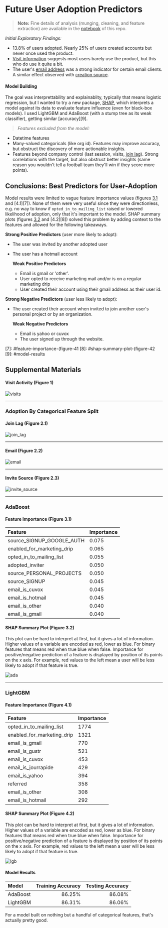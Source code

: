 
# Future User Adoption Predictors

> **Note:** Fine details of analysis (munging, cleaning, and feature extraction) are available in the [notebook](https://github.com/gmlander/Springboard/blob/master/Assessments/Relax%20Challenge/relax.ipynb) of this repo.

*Initial Exploratory Findings:*
- 13.8% of users adopted. Nearly 25% of users created accounts but never once used the product.
- [Visit information][1] suggests most users barely use the product, but this who do use it quite a bit.
- The user's [email address][3] was a strong indicator for certain email clients. A similar effect observed with [creation source][4].

#### Model Building

The goal was interprettability and explainablity, typically that means logistic regression, but I wanted to try a new package, [SHAP](https://github.com/slundberg/shap), which interprets a model against its data to evaluate feature influence (even for black-box models). I used LightGBM and AdaBoost (with a stump tree as its weak classifier), getting similar [accuracy][9].

> *Features excluded from the model:*  

- Datetime features
- Many-valued categoricals (like org id). Features may improve accuracy, but obstruct the discovery of more actionable insights.
- Features beyond company control (last session, visits, [join lag][2]). Strong correlations with the target, but also obstruct better insights (same reason you wouldn't tell a football team they'll win if they score more points).  

## Conclusions: Best Predictors for User-Adoption

Model results were limited to vague feature importance values (figures [3.1][5] and [4.1][7]). None of them were very useful since they were directionless, e.g. no way to know if `opted_in_to_mailing_list` raised or lowered likelihood of adoption, only that it's important to the model. SHAP summary plots (figures [3.2][6] and [4.2][8]) solved this problem by adding context to the features and allowed for the following takeaways. 

**Strong Positive Predictors** (user more likely to adopt):  
- The user was invited by another adopted user
- The user has a hotmail account

    **Weak Positive Predictors**
    - Email is gmail or 'other'.
    - User opted to receive marketing mail and/or is on a regular marketing drip
    - User created their account using their gmail address as their user id.

**Strong Negative Predictors** (user less likely to adopt):
- The user created their account when invited to join another user's personal project or by an organization.
   
    **Weak Negative Predictors**
    - Email is yahoo or cuvox
    - The user signed up through the website.
    
    
[1]: #visit-activity-figure-1
[2]: #join-lag-figure-21
[3]: #email-figure-22
[4]: #invite-source-figure-23
[5]: #feature-importance-figure-31
[6]: #shap-summary-plot-figure-32
[7]: #feature-importance-(figure-41
[8]: #shap-summary-plot-(figure-42
[9]: #model-results

## Supplemental Materials

#### Visit Activity (Figure 1)

![visits](data/visits.png)

---

### Adoption By Categorical Feature Split
#### Join Lag (Figure 2.1)

![join_lag](data/join_lag.png)

---

#### Email (Figure 2.2)

![email](data/email.png)

---

#### Invite Source (Figure 2.3)

![invite_source](data/invite_source.png)

---

### AdaBoost

#### Feature Importance (Figure 3.1)

Feature | Importance 
:--- | --- 
source_SIGNUP_GOOGLE_AUTH   |  0.075
enabled_for_marketing_drip   | 0.065
opted_in_to_mailing_list     | 0.055
adopted_inviter             |  0.050
source_PERSONAL_PROJECTS   |   0.050
source_SIGNUP              |   0.045
email_is_cuvox             |   0.045
email_is_hotmail           |   0.045
email_is_other             |   0.040
email_is_gmail            |    0.040

#### SHAP Summary Plot (Figure 3.2)

This plot can be hard to interpret at first, but it gives a lot of information. Higher values of a variable are encoded as red, lower as blue. For binary features that means red when true blue when false. Importance for positive/negative prediction of a feature is displayed by position of its points on the x axis. For example, red values to the left mean a user will be less likely to adopt if that feature is true.

![ada](data/ada_feats.png)

---

### LightGBM

#### Feature Importance (Figure 4.1)

Feature | Importance 
:--- | --- 
opted_in_to_mailing_list     | 1774
enabled_for_marketing_drip   | 1321
email_is_gmail               |  770
email_is_gustr              |   521
email_is_cuvox              |   453
email_is_jourrapide         |   429
email_is_yahoo              |   394
referred                   |    358
email_is_other             |    308
email_is_hotmail           |    292

#### SHAP Summary Plot (Figure 4.2)

This plot can be hard to interpret at first, but it gives a lot of information. Higher values of a variable are encoded as red, lower as blue. For binary features that means red when true blue when false. Importance for positive/negative prediction of a feature is displayed by position of its points on the x axis. For example, red values to the left mean a user will be less likely to adopt if that feature is true.

![lgb](data/lgb_feats.png)

#### Model Results

Model | Training Accuracy | Testing Accuracy
:--- | ---: | ---:
AdaBoost   |  86.25% | 86.08%
LightGBM   | 86.31% | 86.06%

For a model built on nothing but a handful of categorical features, that's actually pretty good.
